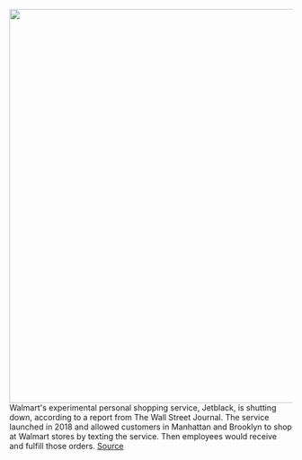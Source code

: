 <img src='https://cdn.vox-cdn.com/thumbor/R4qRlXEK4y6b77JW7Ia4BHKgAeY=/0x0:1736x1081/1200x800/filters:focal(730x403:1006x679)/cdn.vox-cdn.com/uploads/chorus_image/image/66309733/jetblack_logo.0.jpg' width='700px' /><br/>
Walmart's experimental personal shopping service, Jetblack, is shutting down, according to a report from The Wall Street Journal. The service launched in 2018 and allowed customers in Manhattan and Brooklyn to shop at Walmart stores by texting the service. Then employees would receive and fulfill those orders.
<a href='https://www.theverge.com/2020/2/13/21136752/walmart-jetblack-personal-shopping-service-shutdown-delivery-orders-competition'> Source <a/>